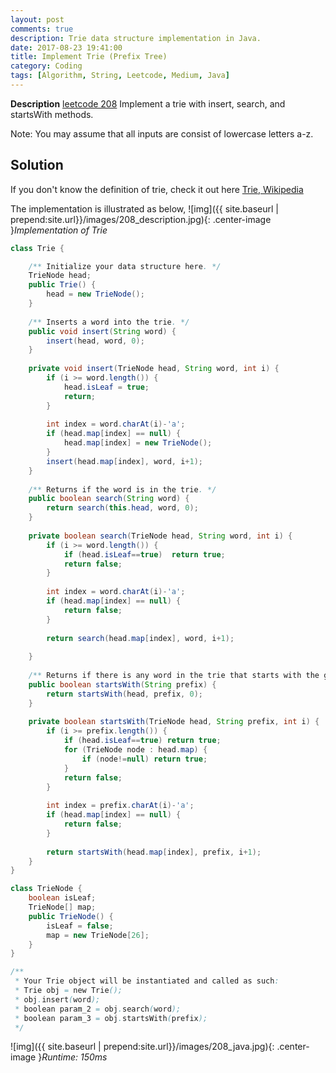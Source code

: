 ```yaml
---
layout: post
comments: true
description: Trie data structure implementation in Java.
date: 2017-08-23 19:41:00
title: Implement Trie (Prefix Tree)
category: Coding
tags: [Algorithm, String, Leetcode, Medium, Java]
---
```


**Description**
[leetcode 208](https://leetcode.com/problems/implement-trie-prefix-tree/description/)
Implement a trie with insert, search, and startsWith methods.

Note:
You may assume that all inputs are consist of lowercase letters a-z.

## Solution
If you don't know the definition of trie, check it out here [Trie, Wikipedia](https://en.wikipedia.org/wiki/Trie)

The implementation is illustrated as below,
![img]({{ site.baseurl | prepend:site.url}}/images/208_description.jpg){: .center-image }*Implementation of Trie*

```java
class Trie {

    /** Initialize your data structure here. */
    TrieNode head;
    public Trie() {
        head = new TrieNode();
    }
    
    /** Inserts a word into the trie. */
    public void insert(String word) {
        insert(head, word, 0);
    }
    
    private void insert(TrieNode head, String word, int i) {
        if (i >= word.length()) {
            head.isLeaf = true;
            return;
        }
        
        int index = word.charAt(i)-'a';
        if (head.map[index] == null) {
            head.map[index] = new TrieNode();
        }
        insert(head.map[index], word, i+1);
    }
    
    /** Returns if the word is in the trie. */
    public boolean search(String word) {
        return search(this.head, word, 0);
    }
    
    private boolean search(TrieNode head, String word, int i) {
        if (i >= word.length()) {
            if (head.isLeaf==true)  return true;
            return false;
        }
        
        int index = word.charAt(i)-'a';
        if (head.map[index] == null) {
            return false;
        } 
        
        return search(head.map[index], word, i+1);
    
    }
    
    /** Returns if there is any word in the trie that starts with the given prefix. */
    public boolean startsWith(String prefix) {
        return startsWith(head, prefix, 0);
    }
    
    private boolean startsWith(TrieNode head, String prefix, int i) {
        if (i >= prefix.length()) {
            if (head.isLeaf==true) return true;
            for (TrieNode node : head.map) {
                if (node!=null) return true;
            }
            return false;
        }
        
        int index = prefix.charAt(i)-'a';
        if (head.map[index] == null) {
            return false;
        } 
        
        return startsWith(head.map[index], prefix, i+1);        
    }
}

class TrieNode {
    boolean isLeaf;
    TrieNode[] map;
    public TrieNode() {
        isLeaf = false;
        map = new TrieNode[26];
    }
}

/**
 * Your Trie object will be instantiated and called as such:
 * Trie obj = new Trie();
 * obj.insert(word);
 * boolean param_2 = obj.search(word);
 * boolean param_3 = obj.startsWith(prefix);
 */
```

![img]({{ site.baseurl | prepend:site.url}}/images/208_java.jpg){: .center-image }*Runtime: 150ms*
